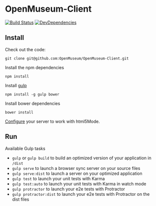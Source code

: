 # OpenMuseum-Client

[![Build Status](https://travis-ci.org/OpenMuseum/OpenMuseum-Client.svg?branch=develop)](https://travis-ci.org/OpenMuseum/OpenMuseum-Client)
[![DevDependencies](https://david-dm.org/OpenMuseum/OpenMuseum-Client/dev-status.svg)](https://david-dm.org/OpenMuseum/OpenMuseum-Client#info=devDependencies)

## Install

Check out the code:
```
git clone git@github.com:OpenMuseum/OpenMuseum-Client.git
```

Install the npm dependencies
```
npm install
```

Install [gulp](http://gulpjs.com/)
```
npm install -g gulp bower
```

Install bower dependencies
```
bower install
```

[Configure](https://github.com/angular-ui/ui-router/wiki/Frequently-Asked-Questions#how-to-configure-your-server-to-work-with-html5mode) your server to work with html5Mode.

## Run

Available Gulp tasks

- `gulp` or `gulp build` to build an optimized version of your application in `/dist`
- `gulp serve` to launch a browser sync server on your source files
- `gulp serve:dist` to launch a server on your optimized application
- `gulp test` to launch your unit tests with Karma
- `gulp test:auto` to launch your unit tests with Karma in watch mode
- `gulp protractor` to launch your e2e tests with Protractor
- `gulp protractor:dist` to launch your e2e tests with Protractor on the dist files
